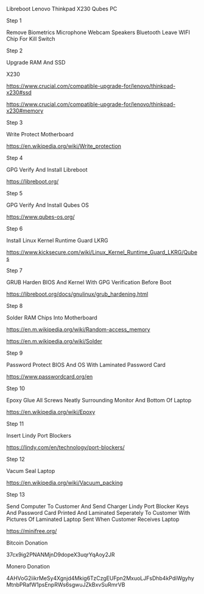 Libreboot Lenovo Thinkpad X230 Qubes PC


Step 1


Remove Biometrics Microphone Webcam Speakers Bluetooth Leave WIFI Chip For Kill Switch


Step 2


Upgrade RAM And SSD

X230

https://www.crucial.com/compatible-upgrade-for/lenovo/thinkpad-x230#ssd

https://www.crucial.com/compatible-upgrade-for/lenovo/thinkpad-x230#memory


Step 3


Write Protect Motherboard

https://en.wikipedia.org/wiki/Write_protection


Step 4


GPG Verify And Install Libreboot

https://libreboot.org/



Step 5


GPG Verify And Install Qubes OS

https://www.qubes-os.org/


Step 6


Install Linux Kernel Runtime Guard LKRG

https://www.kicksecure.com/wiki/Linux_Kernel_Runtime_Guard_LKRG/Qubes


Step 7


GRUB Harden BIOS And Kernel With GPG Verification Before Boot

https://libreboot.org/docs/gnulinux/grub_hardening.html


Step 8


Solder RAM Chips Into Motherboard

https://en.m.wikipedia.org/wiki/Random-access_memory

https://en.m.wikipedia.org/wiki/Solder


Step 9


Password Protect BIOS And OS With Laminated Password Card

https://www.passwordcard.org/en


Step 10


Epoxy Glue All Screws Neatly Surrounding Monitor And Bottom Of Laptop

https://en.wikipedia.org/wiki/Epoxy


Step 11


Insert Lindy Port Blockers

https://lindy.com/en/technology/port-blockers/


Step 12


Vacum Seal Laptop

https://en.wikipedia.org/wiki/Vacuum_packing


Step 13


Send Computer To Customer And Send Charger Lindy Port Blocker Keys And Password Card Printed And Laminated Seperately To Customer With Pictures Of Laminated Laptop Sent When Customer Receives Laptop

https://minifree.org/


Bitcoin Donation

37cx9ig2PNANMjnD9dopeX3uqrYqAoy2JR

Monero Donation

4AHVoG2iikrMeSy4Xgnjd4Mkig6TzCzgEUFpn2MxuoLJFsDhb4kPdiWgyhyMtnbPRafW1psEnpRWs6sgwuJZkBxvSuRmrVB
